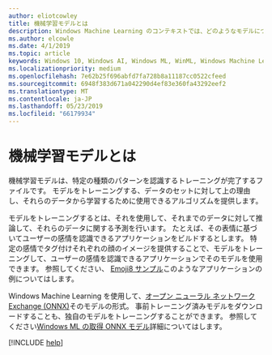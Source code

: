 ```yaml
---
author: eliotcowley
title: 機械学習モデルとは
description: Windows Machine Learning のコンテキストでは、どのようなモデルについて説明します。
ms.author: elcowle
ms.date: 4/1/2019
ms.topic: article
keywords: Windows 10, Windows AI, Windows ML, WinML, Windows Machine Learning
ms.localizationpriority: medium
ms.openlocfilehash: 7e62b25f696abfd7fa728b8a11187cc0522cfeed
ms.sourcegitcommit: 6948f383d671a042290d4ef83e360fa43292eef2
ms.translationtype: MT
ms.contentlocale: ja-JP
ms.lasthandoff: 05/23/2019
ms.locfileid: "66179934"
---
```

# <a name="what-is-a-machine-learning-model"></a>機械学習モデルとは

機械学習モデルは、特定の種類のパターンを認識するトレーニングが完了するファイルです。 モデルをトレーニングする、データのセットに対して上の理由し、それらのデータから学習するために使用できるアルゴリズムを提供します。

モデルをトレーニングするとは、それを使用して、それまでのデータに対して推論して、それらのデータに関する予測を行います。 たとえば、その表情に基づいてユーザーの感情を認識できるアプリケーションをビルドするとします。 特定の感情でタグ付けそれぞれの顔のイメージを提供することで、モデルをトレーニングして、ユーザーの感情を認識できるアプリケーションでそのモデルを使用できます。 参照してください、 [Emoji8 サンプル](https://github.com/Microsoft/Windows-Machine-Learning/tree/master/Samples/Emoji8/UWP/cs)このようなアプリケーションの例についてはします。

Windows Machine Learning を使用して、[オープン ニューラル ネットワーク Exchange (ONNX)](https://onnx.ai/)そのモデルの形式。 事前トレーニング済みモデルをダウンロードすることも、独自のモデルをトレーニングすることができます。 参照してください[Windows ML の取得 ONNX モデル](get-onnx-model.md)詳細についてはします。

[!INCLUDE [help](../includes/get-help.md)]
